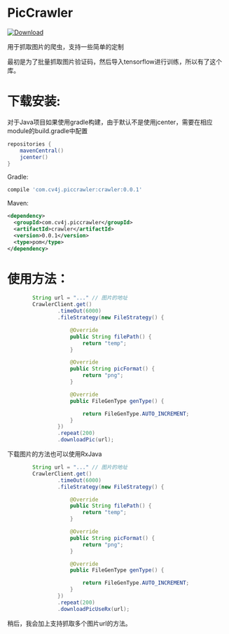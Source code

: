 # PicCrawler

[ ![Download](https://api.bintray.com/packages/fengzhizi715/maven/crawler/images/download.svg) ](https://bintray.com/fengzhizi715/maven/crawler/_latestVersion)

用于抓取图片的爬虫，支持一些简单的定制

最初是为了批量抓取图片验证码，然后导入tensorflow进行训练，所以有了这个库。

# 下载安装:

对于Java项目如果使用gradle构建，由于默认不是使用jcenter，需要在相应module的build.gradle中配置

```groovy
repositories {
    mavenCentral()
    jcenter()
}
```
Gradle:

```groovy
compile 'com.cv4j.piccrawler:crawler:0.0.1'
```


Maven:

```xml
<dependency>
  <groupId>com.cv4j.piccrawler</groupId>
  <artifactId>crawler</artifactId>
  <version>0.0.1</version>
  <type>pom</type>
</dependency>
```

# 使用方法：

```java
        String url = "..." // 图片的地址
        CrawlerClient.get()
                .timeOut(6000)
                .fileStrategy(new FileStrategy() {

                    @Override
                    public String filePath() {
                        return "temp";
                    }

                    @Override
                    public String picFormat() {
                        return "png";
                    }

                    @Override
                    public FileGenType genType() {

                        return FileGenType.AUTO_INCREMENT;
                    }
                })
                .repeat(200)
                .downloadPic(url);
```

下载图片的方法也可以使用RxJava

```java
        String url = "..." // 图片的地址
        CrawlerClient.get()
                .timeOut(6000)
                .fileStrategy(new FileStrategy() {

                    @Override
                    public String filePath() {
                        return "temp";
                    }

                    @Override
                    public String picFormat() {
                        return "png";
                    }

                    @Override
                    public FileGenType genType() {

                        return FileGenType.AUTO_INCREMENT;
                    }
                })
                .repeat(200)
                .downloadPicUseRx(url);
```

稍后，我会加上支持抓取多个图片url的方法。

